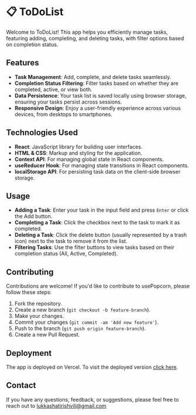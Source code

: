 # 📋 ToDoList

Welcome to ToDoList! This app helps you efficiently manage tasks, featuring adding, completing, and deleting tasks, with filter options based on completion status. 

## Features

- **Task Management**: Add, complete, and delete tasks seamlessly.
- **Completion Status Filtering**: Filter tasks based on whether they are completed, active, or view both.
- **Data Persistence**: Your task list is saved locally using browser storage, ensuring your tasks persist across sessions.
- **Responsive Design**: Enjoy a user-friendly experience across various devices, from desktops to smartphones.

## Technologies Used

- **React**: JavaScript library for building user interfaces.
- **HTML & CSS**: Markup and styling for the application.
- **Context API**: For managing global state in React components.
- **useReducer Hook**: For managing state transitions in React components.
- **localStorage API**: For persisting task data on the client-side browser storage.

## Usage

- **Adding a Task**: Enter your task in the input field and press `Enter` or click the Add button.
- **Completing a Task**: Click the checkbox next to the task to mark it as completed.
- **Deleting a Task**: Click the delete button (usually represented by a trash icon) next to the task to remove it from the list.
- **Filtering Tasks**: Use the filter buttons to view tasks based on their completion status (All, Active, Completed).

## Contributing

Contributions are welcome! If you'd like to contribute to usePopcorn, please follow these steps:

1. Fork the repository.
2. Create a new branch (`git checkout -b feature-branch`).
3. Make your changes.
4. Commit your changes (`git commit -am 'Add new feature'`).
5. Push to the branch (`git push origin feature-branch`).
6. Create a new Pull Request.

## Deployment

The app is deployed on Vercel. To visit the deployed version [click here](https://usepopcorn-app-five.vercel.app/).

## Contact

If you have any questions, feedback, or suggestions, please feel free to reach out to lukkashatirishvili@gmail.com
